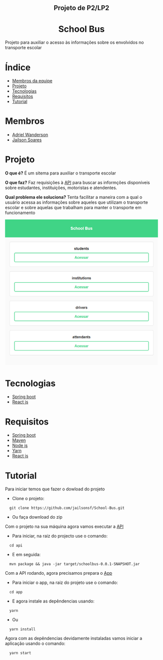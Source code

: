 <h2 align='center'>
    Projeto de P2/LP2
</h2>

<h1 align='center'>
    School Bus
</h1>

Projeto para auxiliar o acesso às informações sobre os envolvidos no transporte escolar

# Índice
  * [Membros da equipe](#membros)
  * [Projeto](#projeto)
  * [Tecnologias](#tecnologias)
  * [Requisitos](#requisitos)
  * [Tutorial](#tutorial)

# Membros
  * [Adriel Wanderson](https://github.com/adrielwanderson)
  * [Jailson Soares](https://github.com/jailsonsf)

# Projeto
**O que é?**
    É um sitema para auxiliar o transporte escolar

**O que faz?**
    Faz requisições à [API](https://github.com/jailsonsf/School-Bus/tree/master/api/schoolbus) para buscar as informções disponíveis sobre estudantes, instituições, motoristas e atendentes.

**Qual problema ele soluciona?**
    Tenta facilitar a maneira com a qual o usuário acessa as informações sobre aqueles que utilizam o transporte escolar e sobre aquelas que trabalham para manter o transporte em funcionamento

<p align="center">
    <img src="./assets/MainPage.png" alt="Main Page"/>
</p>


# Tecnologias
  * [Spring boot](https://spring.io/)
  * [React js](https://reactjs.org/)

# Requisitos
  * [Spring boot](https://spring.io/)
  * [Maven](https://maven.apache.org/)
  * [Node js](https://nodejs.org/)
  * [Yarn](https://yarnpkg.com/)
  * [React js](https://reactjs.org/)

# Tutorial
  Para iniciar temos que fazer o dowload do projeto
  * Clone o projeto:
  ``` shell
    git clone https://github.com/jailsonsf/School-Bus.git
  ```
  * Ou faça download do zip

  Com o projeto na sua máquina agora vamos executar a [API](https://github.com/jailsonsf/School-Bus/tree/master/api/schoolbus)
  * Para iniciar, na raiz do projecto use o comando:
  ``` shell
    cd api
  ```
  * E em seguida:
  ``` shell
    mvn package && java -jar target/schoolbus-0.0.1-SNAPSHOT.jar
  ```

  Com a API rodando, agora precisamos prepara o [App](https://github.com/jailsonsf/School-Bus/tree/master/app)
  * Para iniciar o app, na raiz do projeto use o comando:
  ``` shell
    cd app
  ```
  * E agora instale as depêndencias usando:
  ``` shell
    yarn
  ```
  * Ou
  ``` shell
    yarn install
  ```
  Agora com as depêndencias devidamente instaladas vamos iniciar a aplicação usando o comando:
  ``` shell
    yarn start
  ```
